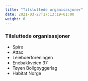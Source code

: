 ```yaml
---
title: "Tilsluttede organisasjoner"
date: 2021-03-27T17:13:19+01:00
weight: 6
---
```


### Tilsluttede organisasjoner
- Spire
- Attac
- Leieboerforeningen
- Enebakkveien 37
- Tøyen Boligbyggerlag
- Habitat Norge


